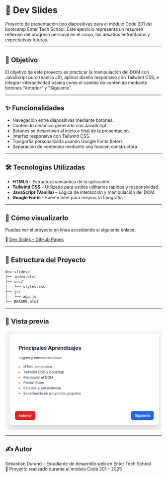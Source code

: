 # 📘 Dev Slides

Proyecto de presentación tipo diapositivas para el módulo Code 201 del bootcamp Enter Tech School. Este ejercicio representa un resumen reflexivo del progreso personal en el curso, los desafíos enfrentados y expectativas futuras.

---

## 🧠 Objetivo

El objetivo de este proyecto es practicar la manipulación del DOM con JavaScript puro (Vanilla JS), aplicar diseño responsivo con Tailwind CSS, e integrar interactividad básica como el cambio de contenido mediante botones "Anterior" y "Siguiente".

---

## ✨ Funcionalidades

- Navegación entre diapositivas mediante botones.
- Contenido dinámico generado con JavaScript.
- Botones se desactivan al inicio o final de la presentación.
- Interfaz responsiva con Tailwind CSS.
- Tipografía personalizada usando Google Fonts (Inter).
- Separación de contenido mediante una función constructora.

---

## 🛠️ Tecnologías Utilizadas

- **HTML5** – Estructura semántica de la aplicación.
- **Tailwind CSS** – Utilizado para estilos utilitarios rápidos y responsividad.
- **JavaScript (Vanilla)** – Lógica de interacción y manipulación del DOM.
- **Google Fonts** – Fuente Inter para mejorar la tipografía.

---

## 🚀 Cómo visualizarlo

Puedes ver el proyecto en línea accediendo al siguiente enlace:

🔗 [Dev Slides – GitHub Pages](https://dandfres.github.io/dev-slides/)

---

## 📁 Estructura del Proyecto
```text
dev-slides/
├── index.html
├── css/
│   └── styles.css
├── js/
│   └── app.js
└── README.html
```
---

## 📸 Vista previa

![Vista previa de Dev Slides](/assets/slide-screenshot.png)

---

## ✍️ Autor

Sebastian Durand – Estudiante de desarrollo web en Enter Tech School  
📅 Proyecto realizado durante el módulo Code 201 – 2025

